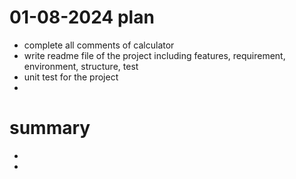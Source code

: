 # 01-08-2024 plan
- complete all comments of calculator
- write readme file of the project including features, requirement, environment, structure, test
- unit test for the project
- 

# summary
-  
- 
